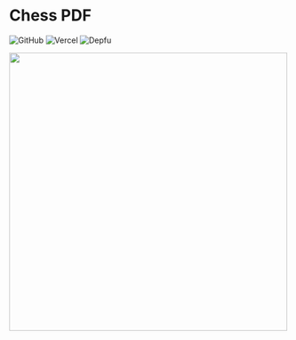 # Chess PDF

![GitHub](https://img.shields.io/github/license/therealowenrees/chess-pdf?style=for-the-badge)
![Vercel](https://vercelbadge.vercel.app/api/therealowenrees/chess-pdf?style=for-the-badge)
![Depfu](https://img.shields.io/depfu/dependencies/github/TheRealOwenRees/chess-pdf?style=for-the-badge)

<img src="https://chess-pdf.vercel.app/_next/image?url=%2F_next%2Fstatic%2Fmedia%2Fexamplepdf1.043f0af2.webp&w=640&q=75" style="height: 500px" />

## 